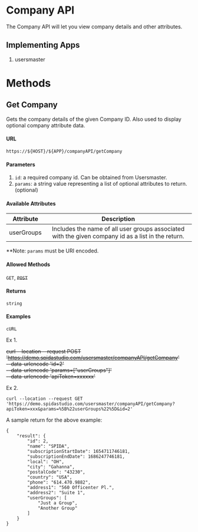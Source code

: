 Company API
============

The Company API will let you view company details and other attributes.

## Implementing Apps

1. usersmaster

Methods
========

Get Company
----------

Gets the company details of the given Company ID. Also used to display optional company attribute data.

#### URL

`https://${HOST}/${APP}/companyAPI/getCompany`

#### Parameters

1. `id`: a required company id. Can be obtained from Usersmaster.
2. `params`: a string value representing a list of optional attributes to return.(optional)   

#### Available Attributes

|  Attribute  |  Description                                |
|-------------|:-------------------------------------------:|
|userGroups| Includes the name of all user groups associated with the given company id as a list in the return.|
     

**Note: `params` must be URI encoded.

#### Allowed Methods

`GET`, ~~`POST`~~

#### Returns

`string`

#### Examples
`cURL`

Ex 1.



~~curl --location --request POST 'https://demo.spidastudio.com/usersmaster/companyAPI/getCompany' \
--data-urlencode 'id=2' \
--data-urlencode 'params=["userGroups"]' \
--data-urlencode 'apiToken=xxxxxx'~~

Ex 2. 
```
curl --location --request GET 'https://demo.spidastudio.com/usersmaster/companyAPI/getCompany?apiToken=xxx&params=%5B%22userGroups%22%5D&id=2'
```

A sample return for the above example:

```
{
    "result": {
        "id": 2,
        "name": "SPIDA",
        "subscriptionStartDate": 1654711746181,
        "subscriptionEndDate": 1686247746181,
        "local": "OH",
        "city": "Gahanna",
        "postalCode": "43230",
        "country": "USA",
        "phone": "614.470.9882",
        "address1": "560 Officenter Pl.",
        "address2": "Suite 1",
        "userGroups": [
            "Just a Group",
            "Another Group"
        ]
    }
}
```
